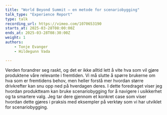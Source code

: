 ```yaml
---
title: "World Beyond Summit – en metode for scenariobygging"
talk_type: "Experience Report"
type: talk
recording_url: https://vimeo.com/1070653190
starts_at: 2025-03-28T08:00:00Z
ends_at: 2025-03-28T08:30:00Z
weight: 1
authors:
    - Tonje Evanger
    - Hildegunn Vada

---
```

Verden forandrer seg raskt, og det er ikke alltid lett å vite hva som vil gjøre produktene våre relevante i fremtiden. Vi må slutte å spørre brukerne om hva som er fremtidens behov, men heller forstå mer hvordan større drivkrefter kan snu opp ned på hverdagen deres.
I dette foredraget viser jeg hvordan produktteam kan bruke scenariobygging for å navigere i usikkerhet og ta smartere valg. Jeg tar dere gjennom et konkret case som viser hvordan dette gjøres i praksis med eksempler på verktøy som vi har utviklet for scenariobygging.
